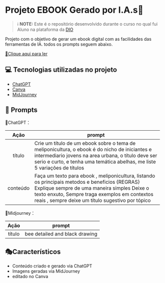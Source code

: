 # Projeto EBOOK Gerado por I.A.s🐝


 > ℹ️ **NOTE:** Este é o repositório desenvolvido durante o curso no qual fui Aluno na plataforma da [DIO](https://dio.me)

Projeto com o objetivo de gerar um ebook digital com as facilidades das ferramentas de IA. todos os prompts
seguem abaixo.

<a href="" title="View PDF now"> 🍯Clique aqui para ler</a>

## 💻 Tecnologias utilizadas no projeto

- [ChatGPT](https://chat.openai.com/) 
- [Canva](https://www.canva.com/)
- [MidJourney](https://www.midjourney.com/app/)
## 🧠 Prompts

🐝ChatGPT：

|   Ação   | prompt                                                                                                                                                                                                                                                                         |
| :------: | ------------------------------------------------------------------------------------------------------------------------------------------------------------------------------------------------------------------------------------------------------------------------------ |
|  título  | Crie um título de um ebook sobre o tema de meliponicultura, o ebook é do nicho de iniciantes e intermediario jovens na area urbana, o título deve ser serio e curto, e tenha uma temática abelhas, me liste 5 variações de títulos                                                        |
| conteúdo | Faça um texto para ebook , meliponicultura, listando os principais metodos e beneficios {REGRAS} Explique sempre de uma maneira simples Deixe o texto enxuto, Sempre traga exemplos em contextos reais , sempre deixe um título sugestivo por tópico |


🐝Midjourney：

|  Ação  | prompt                                                                                 |
| :----: | -------------------------------------------------------------------------------------- |
| título | bee detailed and black drawing|

## 🎭Característicos
- Conteúdo criado e gerado via ChatGPT
- Imagens geradas via MidJourney
- editado no Canva
